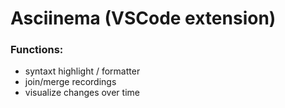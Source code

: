 # Asciinema (VSCode extension)

### Functions:
* syntaxt highlight / formatter
* join/merge recordings
* visualize changes over time
